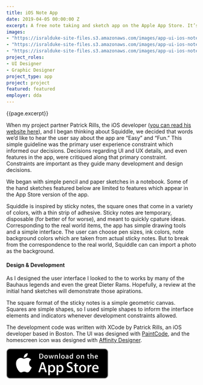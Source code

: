 ```yaml
---
title: iOS Note App
date: 2019-04-05 00:00:00 Z
excerpt: A free note taking and sketch app on the Apple App Store. It’s meant to be fun and easy without being sparse.
images:
- "https://isralduke-site-files.s3.amazonaws.com/images/app-ui-ios-note-designed-isral-c-duke-1.jpg"
- "https://isralduke-site-files.s3.amazonaws.com/images/app-ui-ios-note-designed-isral-c-duke-2.jpg"
- "https://isralduke-site-files.s3.amazonaws.com/images/app-ui-ios-note-designed-isral-c-duke-3.jpg"
project_roles:
- UI Designer
- Graphic Designer
project_type: app
project: project
featured: featured
employer: dda
---
```


<p class="lead">{{page.excerpt}}</p>
<p>When my project partner Patrick Rills, the iOS developer (<a href="http://www.bigbluefly.com/patrickrills" target="_blank" title="Patrick Rills Website">you can read his website here</a>), and I began thinking about Squiddle, we decided that words we’d like to hear the user say about the app are “Easy” and “Fun.” This simple guideline was the primary user experience constraint which informed our decisions. Decisions regarding UI and UX details, and even features in the app, were critiqued along that primary constraint. Constraints are important as they guide many development and design decisions.
</p>
<p>We began with simple pencil and paper sketches in a notebook. Some of the hand sketches featured below are limited to features which appear in the App Store version of the app.
</p>
<p>Squiddle is inspired by sticky notes, the square ones that come in a variety of colors, with a thin strip of adhesive. Sticky notes are temporary, disposable (for better of for worse), and meant to quickly cpature ideas. Corresponding to the real world items, the app has simple drawing tools and a simple interface. The user can choose pen sizes, ink colors, note background colors which are taken from actual sticky notes. But to break from the correspondence to the real world, Squiddle can can import a photo as the background. </p>
<h4>Design & Development</h4>
<p>As I designed the user interface I looked to the to works by many of the Bauhaus legends and even the great Dieter Rams. Hopefully, a review at the initial hand sketches will demonstrate those apirations. </p>
<p>The square format of the sticky notes is a simple geometric canvas. Squares are simple shapes, so I used simple shapes to inform the interface elements and indicators whenever development constraints allowed.</p>
<p>The development code was written with XCode by Patrick Rills, an iOS developer</a> based in Boston. The UI was designed with <a href="https://www.paintcodeapp.com" target="_blank">PaintCode</a>, and the homescreen icon was designed with <a href="https://affinity.serif.com/en-us/" target="_blank">Affinity Designer</a>.
</p>
<p></p>
<p><a href="https://itunes.apple.com/us/app/squiddle/id1161266643?mt=8" title="Get Squiddle on the App Store"><img src="/assets/articles/Download_on_the_App_Store.svg" alt="Download Squiddle on the App Store"></a><br>
</p>
